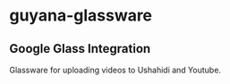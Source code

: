 # guyana-glassware

## Google Glass Integration

Glassware for uploading videos to Ushahidi and Youtube.
